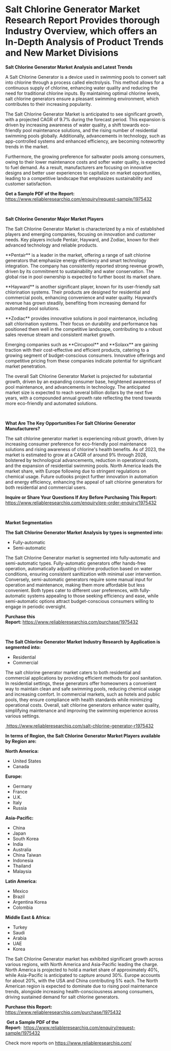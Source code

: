<p><h1>Salt Chlorine Generator Market Research Report Provides thorough Industry Overview, which offers an In-Depth Analysis of Product Trends and New Market Divisions</h1></p><p><strong>Salt Chlorine Generator Market Analysis and Latest Trends</strong></p>
<p><p>A Salt Chlorine Generator is a device used in swimming pools to convert salt into chlorine through a process called electrolysis. This method allows for a continuous supply of chlorine, enhancing water quality and reducing the need for traditional chlorine inputs. By maintaining optimal chlorine levels, salt chlorine generators ensure a pleasant swimming environment, which contributes to their increasing popularity.</p><p>The Salt Chlorine Generator Market is anticipated to see significant growth, with a projected CAGR of 9.7% during the forecast period. This expansion is driven by increasing awareness of water quality, a shift towards eco-friendly pool maintenance solutions, and the rising number of residential swimming pools globally. Additionally, advancements in technology, such as app-controlled systems and enhanced efficiency, are becoming noteworthy trends in the market. </p><p>Furthermore, the growing preference for saltwater pools among consumers, owing to their lower maintenance costs and softer water quality, is expected to fuel demand. As a result, manufacturers are focusing on innovative designs and better user experiences to capitalize on market opportunities, leading to a competitive landscape that emphasizes sustainability and customer satisfaction.</p></p>
<p><strong>Get a Sample PDF of the Report:&nbsp;</strong> <a href="https://www.reliableresearchiq.com/enquiry/request-sample/1975432?utm_campaign=2447&utm_medium=2&utm_source=Github&utm_content=ia&utm_term=20022025&utm_id=salt-chlorine-generator">https://www.reliableresearchiq.com/enquiry/request-sample/1975432</a></p>
<p>&nbsp;</p>
<p><strong>Salt Chlorine Generator Major Market Players</strong></p>
<p><p>The Salt Chlorine Generator Market is characterized by a mix of established players and emerging companies, focusing on innovation and customer needs. Key players include Pentair, Hayward, and Zodiac, known for their advanced technology and reliable products.</p><p>**Pentair** is a leader in the market, offering a range of salt chlorine generators that emphasize energy efficiency and smart technology integration. The company has consistently reported strong revenue growth, driven by its commitment to sustainability and water conservation. The global rise in pool ownership is expected to further boost its market share.</p><p>**Hayward** is another significant player, known for its user-friendly salt chlorination systems. Their products are designed for residential and commercial pools, enhancing convenience and water quality. Hayward’s revenue has grown steadily, benefiting from increasing demand for automated pool solutions.</p><p>**Zodiac** provides innovative solutions in pool maintenance, including salt chlorination systems. Their focus on durability and performance has positioned them well in the competitive landscape, contributing to a robust sales revenue stream and consistent market growth.</p><p>Emerging companies such as **Circupool** and **Solaxx** are gaining traction with their cost-effective and efficient products, catering to a growing segment of budget-conscious consumers. Innovative offerings and competitive pricing from these companies indicate potential for significant market penetration.</p><p>The overall Salt Chlorine Generator Market is projected for substantial growth, driven by an expanding consumer base, heightened awareness of pool maintenance, and advancements in technology. The anticipated market size is expected to reach several billion dollars by the next five years, with a compounded annual growth rate reflecting the trend towards more eco-friendly and automated solutions.</p></p>
<p>&nbsp;</p>
<p><strong>What Are The Key Opportunities For Salt Chlorine Generator Manufacturers?</strong></p>
<p><p>The salt chlorine generator market is experiencing robust growth, driven by increasing consumer preference for eco-friendly pool maintenance solutions and rising awareness of chlorine's health benefits. As of 2023, the market is estimated to grow at a CAGR of around 9% through 2028, bolstered by technological advancements, reduction in operational costs, and the expansion of residential swimming pools. North America leads the market share, with Europe following due to stringent regulations on chemical usage. Future outlooks project further innovation in automation and energy efficiency, enhancing the appeal of salt chlorine generators for both residential and commercial users.</p></p>
<p><strong>Inquire or Share Your Questions If Any Before Purchasing This Report:</strong> <a href="https://www.reliableresearchiq.com/enquiry/pre-order-enquiry/1975432?utm_campaign=2447&utm_medium=2&utm_source=Github&utm_content=ia&utm_term=20022025&utm_id=salt-chlorine-generator">https://www.reliableresearchiq.com/enquiry/pre-order-enquiry/1975432</a></p>
<p>&nbsp;</p>
<p><strong>Market Segmentation</strong></p>
<p><strong>The Salt Chlorine Generator Market Analysis by types is segmented into:</strong></p>
<p><ul><li>Fully-automatic</li><li>Semi-automatic</li></ul></p>
<p><p>The Salt Chlorine Generator market is segmented into fully-automatic and semi-automatic types. Fully-automatic generators offer hands-free operation, automatically adjusting chlorine production based on water conditions, ensuring consistent sanitization with minimal user intervention. Conversely, semi-automatic generators require some manual input for operation and maintenance, making them more affordable but less convenient. Both types cater to different user preferences, with fully-automatic systems appealing to those seeking efficiency and ease, while semi-automatic options attract budget-conscious consumers willing to engage in periodic oversight.</p></p>
<p><strong>Purchase this Report:&nbsp;</strong><a href="https://www.reliableresearchiq.com/purchase/1975432?utm_campaign=2447&utm_medium=2&utm_source=Github&utm_content=ia&utm_term=20022025&utm_id=salt-chlorine-generator">https://www.reliableresearchiq.com/purchase/1975432</a></p>
<p>&nbsp;</p>
<p><strong>The Salt Chlorine Generator Market Industry Research by Application is segmented into:</strong></p>
<p><ul><li>Residential</li><li>Commercial</li></ul></p>
<p><p>The salt chlorine generator market caters to both residential and commercial applications by providing efficient methods for pool sanitation. In residential settings, these generators offer homeowners a convenient way to maintain clean and safe swimming pools, reducing chemical usage and increasing comfort. In commercial markets, such as hotels and public pools, they ensure compliance with health standards while minimizing operational costs. Overall, salt chlorine generators enhance water quality, simplifying maintenance and improving the swimming experience across various settings.</p></p>
<p><a href="https://www.reliableresearchiq.com/salt-chlorine-generator-r1975432?utm_campaign=2447&utm_medium=2&utm_source=Github&utm_content=ia&utm_term=20022025&utm_id=salt-chlorine-generator">&nbsp;https://www.reliableresearchiq.com/salt-chlorine-generator-r1975432</a></p>
<p><strong>In terms of Region, the Salt Chlorine Generator Market Players available by Region are:</strong></p>
<p>
    <p> <strong> North America: </strong>
        <ul>
            <li>United States</li>
            <li>Canada</li>
        </ul>
        </p> 
    <p> <strong> Europe: </strong>
        <ul>
            <li>Germany</li>
            <li>France</li>
            <li>U.K.</li>
            <li>Italy</li>
            <li>Russia</li>
        </ul>
        </p> 
    <p> <strong> Asia-Pacific: </strong>
        <ul>
            <li>China</li>
            <li>Japan</li>
            <li>South Korea</li>
            <li>India</li>
            <li>Australia</li>
            <li>China Taiwan</li>
            <li>Indonesia</li>
            <li>Thailand</li>
            <li>Malaysia</li>
        </ul>
        </p> 
    <p> <strong> Latin America: </strong>
        <ul>
            <li>Mexico</li>
            <li>Brazil</li>
            <li>Argentina Korea</li>
            <li>Colombia</li>
        </ul>
        </p> 
    <p> <strong> Middle East & Africa: </strong>
        <ul>
            <li>Turkey</li>
            <li>Saudi</li>
            <li>Arabia</li>
            <li>UAE</li>
            <li>Korea</li>
        </ul>
    </p>
    </p>
<p><p>The Salt Chlorine Generator market has exhibited significant growth across various regions, with North America and Asia-Pacific leading the charge. North America is projected to hold a market share of approximately 40%, while Asia-Pacific is anticipated to capture around 30%. Europe accounts for about 20%, with the USA and China contributing 5% each. The North American region is expected to dominate due to rising pool maintenance trends, alongside increasing health-consciousness among consumers, driving sustained demand for salt chlorine generators.</p></p>
<p><strong>Purchase this Report: </strong><a href="https://www.reliableresearchiq.com/purchase/1975432?utm_campaign=2447&utm_medium=2&utm_source=Github&utm_content=ia&utm_term=20022025&utm_id=salt-chlorine-generator">https://www.reliableresearchiq.com/purchase/1975432</a></p>
<p>&nbsp;<strong>Get a Sample PDF of the Report:&nbsp;&nbsp;</strong><a href="https://www.reliableresearchiq.com/enquiry/request-sample/1975432?utm_campaign=2447&utm_medium=2&utm_source=Github&utm_content=ia&utm_term=20022025&utm_id=salt-chlorine-generator">https://www.reliableresearchiq.com/enquiry/request-sample/1975432</a></p>
<p><strong></strong></p>
<p>Check more reports on <a href="https://www.reliableresearchiq.com/?utm_campaign=2447&utm_medium=2&utm_source=Github&utm_content=ia&utm_term=20022025&utm_id=salt-chlorine-generator">https://www.reliableresearchiq.com/</a></p>